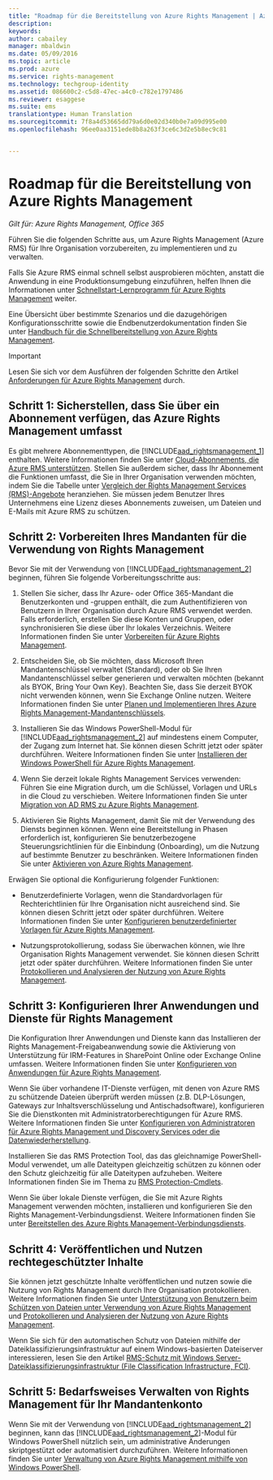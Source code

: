 ```yaml
---
title: "Roadmap für die Bereitstellung von Azure Rights Management | Azure RMS"
description: 
keywords: 
author: cabailey
manager: mbaldwin
ms.date: 05/09/2016
ms.topic: article
ms.prod: azure
ms.service: rights-management
ms.technology: techgroup-identity
ms.assetid: 086600c2-c5d8-47ec-a4c0-c782e1797486
ms.reviewer: esaggese
ms.suite: ems
translationtype: Human Translation
ms.sourcegitcommit: 7f8a4d53665dd79a6d0e02d340b0e7a09d995e00
ms.openlocfilehash: 96ee0aa3151ede8b8a263f3ce6c3d2e5b8ec9c81


---
```


# Roadmap für die Bereitstellung von Azure Rights Management

*Gilt für: Azure Rights Management, Office 365*

Führen Sie die folgenden Schritte aus, um Azure Rights Management (Azure RMS) für Ihre Organisation vorzubereiten, zu implementieren und zu verwalten.

Falls Sie Azure RMS einmal schnell selbst ausprobieren möchten, anstatt die Anwendung in eine Produktionsumgebung einzuführen, helfen Ihnen die Informationen unter [Schnellstart-Lernprogramm für Azure Rights Management](../get-started/quick-start-tutorial.md) weiter.

Eine Übersicht über bestimmte Szenarios und die dazugehörigen Konfigurationsschritte sowie die Endbenutzerdokumentation finden Sie unter [Handbuch für die Schnellbereitstellung von Azure Rights Management](../get-started/rapid-deployment-guide.md).

> [!IMPORTANT]
> Lesen Sie sich vor dem Ausführen der folgenden Schritte den Artikel [Anforderungen für Azure Rights Management](../get-started/requirements-azure-rms.md) durch.

## Schritt 1: Sicherstellen, dass Sie über ein Abonnement verfügen, das Azure Rights Management umfasst
Es gibt mehrere Abonnementtypen, die [!INCLUDE[aad_rightsmanagement_1](../includes/aad_rightsmanagement_1_md.md)] enthalten. Weitere Informationen finden Sie unter [Cloud-Abonnements, die Azure RMS unterstützen](../get-started/requirements-subscriptions.md). Stellen Sie außerdem sicher, dass Ihr Abonnement die Funktionen umfasst, die Sie in Ihrer Organisation verwenden möchten, indem Sie die Tabelle unter [Vergleich der Rights Management Services (RMS)-Angebote](https://technet.microsoft.com/dn858608) heranziehen. Sie müssen jedem Benutzer Ihres Unternehmens eine Lizenz dieses Abonnements zuweisen, um Dateien und E-Mails mit Azure RMS zu schützen.

## Schritt 2: Vorbereiten Ihres Mandanten für die Verwendung von Rights Management
Bevor Sie mit der Verwendung von [!INCLUDE[aad_rightsmanagement_2](../includes/aad_rightsmanagement_2_md.md)] beginnen, führen Sie folgende Vorbereitungsschritte aus:

1.  Stellen Sie sicher, dass Ihr Azure- oder Office 365-Mandant die Benutzerkonten und -gruppen enthält, die zum Authentifizieren von Benutzern in Ihrer Organisation durch Azure RMS verwendet werden. Falls erforderlich, erstellen Sie diese Konten und Gruppen, oder synchronisieren Sie diese über Ihr lokales Verzeichnis. Weitere Informationen finden Sie unter [Vorbereiten für Azure Rights Management](prepare.md).

2.  Entscheiden Sie, ob Sie möchten, dass Microsoft Ihren Mandantenschlüssel verwaltet (Standard), oder ob Sie Ihren Mandantenschlüssel selber generieren und verwalten möchten (bekannt als BYOK, Bring Your Own Key). Beachten Sie, dass Sie derzeit BYOK nicht verwenden können, wenn Sie Exchange Online nutzen. Weitere Informationen finden Sie unter [Planen und Implementieren Ihres Azure Rights Management-Mandantenschlüssels](plan-implement-tenant-key.md).

3.  Installieren Sie das Windows PowerShell-Modul für [!INCLUDE[aad_rightsmanagement_2](../includes/aad_rightsmanagement_2_md.md)] auf mindestens einem Computer, der Zugang zum Internet hat. Sie können diesen Schritt jetzt oder später durchführen. Weitere Informationen finden Sie unter [Installieren der Windows PowerShell für Azure Rights Management](../deploy-use/install-powershell.md).

4.  Wenn Sie derzeit lokale Rights Management Services verwenden: Führen Sie eine Migration durch, um die Schlüssel, Vorlagen und URLs in die Cloud zu verschieben. Weitere Informationen finden Sie unter [Migration von AD RMS zu Azure Rights Management](migrate-from-ad-rms-to-azure-rms.md).

5.  Aktivieren Sie Rights Management, damit Sie mit der Verwendung des Diensts beginnen können. Wenn eine Bereitstellung in Phasen erforderlich ist, konfigurieren Sie benutzerbezogene Steuerungsrichtlinien für die Einbindung (Onboarding), um die Nutzung auf bestimmte Benutzer zu beschränken. Weitere Informationen finden Sie unter [Aktivieren von Azure Rights Management](../deploy-use/activate-service.md).

Erwägen Sie optional die Konfigurierung folgender Funktionen:

-   Benutzerdefinierte Vorlagen, wenn die Standardvorlagen für Rechterichtlinien für Ihre Organisation nicht ausreichend sind. Sie können diesen Schritt jetzt oder später durchführen. Weitere Informationen finden Sie unter [Konfigurieren benutzerdefinierter Vorlagen für Azure Rights Management](../deploy-use/configure-custom-templates.md).

-   Nutzungsprotokollierung, sodass Sie überwachen können, wie Ihre Organisation Rights Management verwendet. Sie können diesen Schritt jetzt oder später durchführen. Weitere Informationen finden Sie unter [Protokollieren und Analysieren der Nutzung von Azure Rights Management](../deploy-use/log-analyze-usage.md).

## Schritt 3: Konfigurieren Ihrer Anwendungen und Dienste für Rights Management
Die Konfiguration Ihrer Anwendungen und Dienste kann das Installieren der Rights Management-Freigabeanwendung sowie die Aktivierung von Unterstützung für IRM-Features in SharePoint Online oder Exchange Online umfassen. Weitere Informationen finden Sie unter [Konfigurieren von Anwendungen für Azure Rights Management](../deploy-use/configure-applications.md).

Wenn Sie über vorhandene IT-Dienste verfügen, mit denen von Azure RMS zu schützende Dateien überprüft werden müssen (z.B. DLP-Lösungen, Gateways zur Inhaltsverschlüsselung und Antischadsoftware), konfigurieren Sie die Dienstkonten mit Administratorberechtigungen für Azure RMS. Weitere Informationen finden Sie unter [Konfigurieren von Administratoren für Azure Rights Management und Discovery Services oder die Datenwiederherstellung](../deploy-use/configure-super-users.md).

Installieren Sie das RMS Protection Tool, das das gleichnamige PowerShell-Modul verwendet, um alle Dateitypen gleichzeitig schützen zu können oder den Schutz gleichzeitig für alle Dateitypen aufzuheben. Weitere Informationen finden Sie im Thema zu [RMS Protection-Cmdlets](https://msdn.microsoft.com/library/mt433195.aspx).

Wenn Sie über lokale Dienste verfügen, die Sie mit Azure Rights Management verwenden möchten, installieren und konfigurieren Sie den Rights Management-Verbindungsdienst. Weitere Informationen finden Sie unter [Bereitstellen des Azure Rights Management-Verbindungsdiensts](../deploy-use/deploy-rms-connector.md).

## Schritt 4: Veröffentlichen und Nutzen rechtegeschützter Inhalte
Sie können jetzt geschützte Inhalte veröffentlichen und nutzen sowie die Nutzung von Rights Management durch Ihre Organisation protokollieren. Weitere Informationen finden Sie unter [Unterstützung von Benutzern beim Schützen von Dateien unter Verwendung von Azure Rights Management](../deploy-use/help-users.md) und [Protokollieren und Analysieren der Nutzung von Azure Rights Management](../deploy-use/log-analyze-usage.md).

Wenn Sie sich für den automatischen Schutz von Dateien mithilfe der Dateiklassifizierungsinfrastruktur auf einem Windows-basierten Dateiserver interessieren, lesen Sie den Artikel [RMS-Schutz mit Windows Server-Dateiklassifizierungsinfrastruktur (File Classification Infrastructure, FCI)](../rms-client/configure-fci.md).

## Schritt 5: Bedarfsweises Verwalten von Rights Management für Ihr Mandantenkonto
Wenn Sie mit der Verwendung von [!INCLUDE[aad_rightsmanagement_2](../includes/aad_rightsmanagement_2_md.md)] beginnen, kann das [!INCLUDE[aad_rightsmanagement_2](../includes/aad_rightsmanagement_2_md.md)]-Modul für Windows PowerShell nützlich sein, um administrative Änderungen skriptgestützt oder automatisiert durchzuführen. Weitere Informationen finden Sie unter [Verwaltung von Azure Rights Management mithilfe von Windows PowerShell](../deploy-use/administer-powershell.md).





<!--HONumber=Jul16_HO3-->


